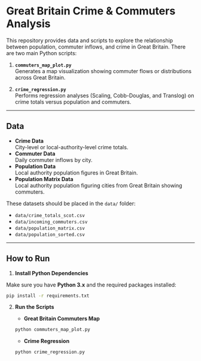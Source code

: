 # Great Britain Crime & Commuters Analysis

This repository provides data and scripts to explore the relationship between population, commuter inflows, and crime in Great Britain. There are two main Python scripts:

1. **`commuters_map_plot.py`**  
   Generates a map visualization showing commuter flows or distributions across Great Britain.

2. **`crime_regression.py`**  
   Performs regression analyses (Scaling, Cobb-Douglas, and Translog) on crime totals versus population and commuters.

---

## Data

- **Crime Data**  
  City-level or local-authority-level crime totals.
- **Commuter Data**  
  Daily commuter inflows by city.
- **Population Data**  
  Local authority population figures in Great Britain.
- **Population Matrix Data**  
  Local authority population figuring cities from Great Britain showing commuters.



These datasets should be placed in the `data/` folder:
- `data/crime_totals_scot.csv`
- `data/incoming_commuters.csv`
- `data/population_matrix.csv`
- `data/population_sorted.csv`

---

## How to Run

1. **Install Python Dependencies**

Make sure you have **Python 3.x** and the required packages installed:

```bash
pip install -r requirements.txt
```

2. **Run the Scripts**

   - **Great Britain Commuters Map**
   ```bash
   python commuters_map_plot.py
   ```

    - **Crime Regression**
   ```bash
   python crime_regression.py
   ```
